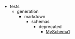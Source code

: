 - tests
    - generation
        - markdown
            - schemas
                - deprecated
                    - [MySchema1](tests/generation/markdown/schemas/deprecated/MySchema1.md)
